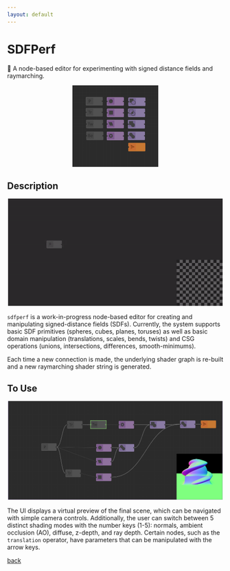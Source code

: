 ```yaml
---
layout: default
---
```


# SDFPerf
🔌 A node-based editor for experimenting with signed distance fields and raymarching.

<p align="center">
  <img src="https://raw.githubusercontent.com/mwalczyk/sdfperf/master/screenshots/all_operators.PNG" width="200" height="auto"/>
</p>

## Description
<p align="center">
  <img src="https://raw.githubusercontent.com/mwalczyk/sdfperf/master/screenshots/user_interface.gif" width="500" height="auto"/>
</p>

`sdfperf` is a work-in-progress node-based editor for creating and manipulating signed-distance fields (SDFs). Currently, the system supports basic SDF primitives (spheres, cubes, planes, toruses) as well as basic domain manipulation (translations, scales, bends, twists) and CSG operations (unions, intersections, differences, smooth-minimums). 

Each time a new connection is made, the underlying shader graph is re-built and a new raymarching shader string is generated. 

## To Use
<p align="center">
  <img src="https://raw.githubusercontent.com/mwalczyk/sdfperf/master/screenshots/graph.png" width="500" height="auto"/>
</p>

The UI displays a virtual preview of the final scene, which can be navigated with simple camera controls. Additionally, the user can switch between 5 distinct shading modes with the number keys (1-5): normals, ambient occlusion (AO), diffuse, z-depth, and ray depth. Certain nodes, such as the `translation` operator, have parameters that can be manipulated with the arrow keys.

[back](./)